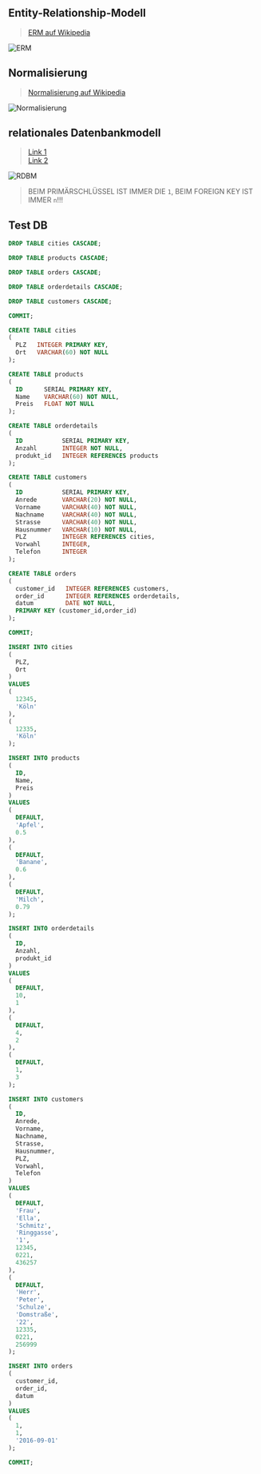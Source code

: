 ## Entity-Relationship-Modell
> [ERM auf Wikipedia](https://de.wikipedia.org/wiki/Entity-Relationship-Modell)

![ERM](img/erm.png)

## Normalisierung
> [Normalisierung auf Wikipedia](https://de.wikipedia.org/wiki/Normalisierung_(Datenbank))

![Normalisierung](img/normalisierung.jpg)

## relationales Datenbankmodell
> [Link 1](https://tinohempel.de/info/info/datenbank/erm2codd.htm)  
> [Link 2](http://www.inf-schule.de/information/datenbanksysteme/ermodelle/datenmodell)

![RDBM](img/rdbm.png)

> BEIM PRIMÄRSCHLÜSSEL IST IMMER DIE `1`, BEIM FOREIGN KEY IST IMMER `n`!!!

## Test DB
```sql
DROP TABLE cities CASCADE;

DROP TABLE products CASCADE;

DROP TABLE orders CASCADE;

DROP TABLE orderdetails CASCADE;

DROP TABLE customers CASCADE;

COMMIT;

CREATE TABLE cities 
(
  PLZ   INTEGER PRIMARY KEY,
  Ort   VARCHAR(60) NOT NULL
);

CREATE TABLE products 
(
  ID      SERIAL PRIMARY KEY,
  Name    VARCHAR(60) NOT NULL,
  Preis   FLOAT NOT NULL
);

CREATE TABLE orderdetails 
(
  ID           SERIAL PRIMARY KEY,
  Anzahl       INTEGER NOT NULL,
  produkt_id   INTEGER REFERENCES products
);

CREATE TABLE customers 
(
  ID           SERIAL PRIMARY KEY,
  Anrede       VARCHAR(20) NOT NULL,
  Vorname      VARCHAR(40) NOT NULL,
  Nachname     VARCHAR(40) NOT NULL,
  Strasse      VARCHAR(40) NOT NULL,
  Hausnummer   VARCHAR(10) NOT NULL,
  PLZ          INTEGER REFERENCES cities,
  Vorwahl      INTEGER,
  Telefon      INTEGER
);

CREATE TABLE orders 
(
  customer_id   INTEGER REFERENCES customers,
  order_id      INTEGER REFERENCES orderdetails,
  datum         DATE NOT NULL,
  PRIMARY KEY (customer_id,order_id)
);

COMMIT;

INSERT INTO cities
(
  PLZ,
  Ort
)
VALUES
(
  12345,
  'Köln'
),
(
  12335,
  'Köln'
);

INSERT INTO products
(
  ID,
  Name,
  Preis
)
VALUES
(
  DEFAULT,
  'Apfel',
  0.5
),
(
  DEFAULT,
  'Banane',
  0.6
),
(
  DEFAULT,
  'Milch',
  0.79
);

INSERT INTO orderdetails
(
  ID,
  Anzahl,
  produkt_id
)
VALUES
(
  DEFAULT,
  10,
  1
),
(
  DEFAULT,
  4,
  2
),
(
  DEFAULT,
  1,
  3
);

INSERT INTO customers
(
  ID,
  Anrede,
  Vorname,
  Nachname,
  Strasse,
  Hausnummer,
  PLZ,
  Vorwahl,
  Telefon
)
VALUES
(
  DEFAULT,
  'Frau',
  'Ella',
  'Schmitz',
  'Ringgasse',
  '1',
  12345,
  0221,
  436257
),
(
  DEFAULT,
  'Herr',
  'Peter',
  'Schulze',
  'Domstraße',
  '22',
  12335,
  0221,
  256999
);

INSERT INTO orders
(
  customer_id,
  order_id,
  datum
)
VALUES
(
  1,
  1,
  '2016-09-01'
);

COMMIT;


```